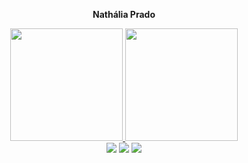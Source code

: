 **<div align=center>Nathália Prado</div>**

<div align="center">
  <a href="https://github.com/nathaliaprado">
  <img height="180em" src="https://github-readme-stats.vercel.app/api?username=nathaliaprado&show_icons=true&theme=panda&include_all_commits=true&count_private=true"/>
  <img height="180em" src="https://github-readme-stats.vercel.app/api/top-langs/?username=nathaliaprado&layout=compact&langs_count=7&theme=panda"/>
</div>
  
  <div align=center>
  <a href="https://instagram.com/nathalia_madeira" target="_blank"><img src="https://img.shields.io/badge/-Instagram-%23E4405F?style=for-the-badge&logo=instagram&logoColor=white" target="_blank"></a>
  <a href = "mailto:nathalia.prado.m@gmail.com"><img src="https://img.shields.io/badge/-Gmail-%23333?style=for-the-badge&logo=gmail&logoColor=white" target="_blank"></a>
  <a href="https://www.linkedin.com/in/nathaliaprado/" target="_blank"><img src="https://img.shields.io/badge/-LinkedIn-%230077B5?style=for-the-badge&logo=linkedin&logoColor=white" target="_blank"></a> 
</div>
